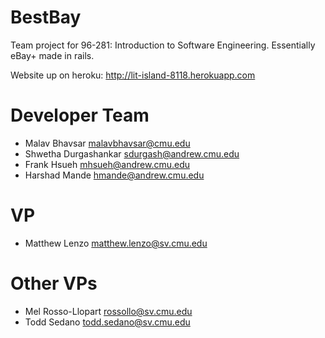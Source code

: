 BestBay
=======

Team project for 96-281: Introduction to Software Engineering. Essentially eBay+ made in rails.

Website up on heroku: http://lit-island-8118.herokuapp.com

Developer Team
==============

- Malav Bhavsar malavbhavsar@cmu.edu
- Shwetha Durgashankar sdurgash@andrew.cmu.edu
- Frank Hsueh mhsueh@andrew.cmu.edu
- Harshad Mande  hmande@andrew.cmu.edu

VP
==
- Matthew Lenzo matthew.lenzo@sv.cmu.edu

Other VPs
=========
- Mel Rosso-Llopart rossollo@sv.cmu.edu
- Todd Sedano todd.sedano@sv.cmu.edu
